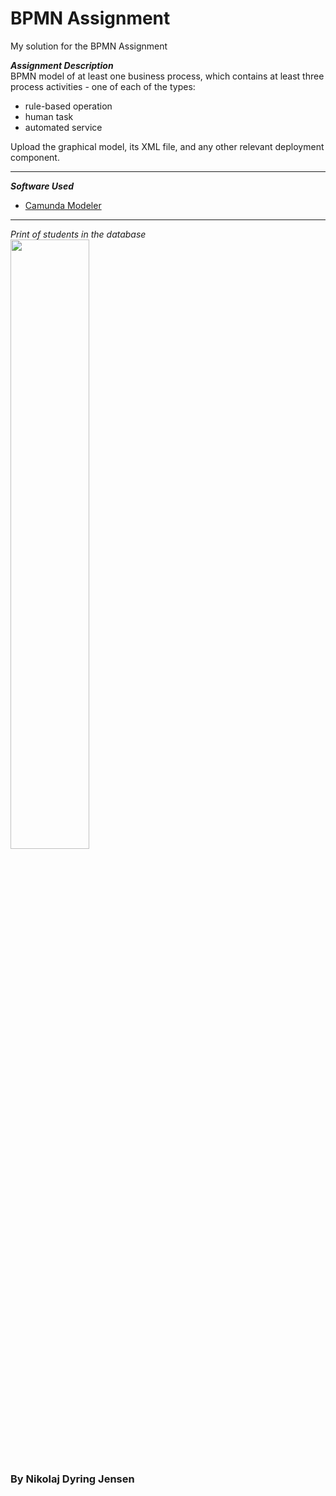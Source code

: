 # BPMN Assignment
My solution for the BPMN Assignment

**_Assignment Description_**  
BPMN model of at least one business process, which contains at least three process activities - one of each of the types:

* rule-based operation
* human task
* automated service

Upload the graphical model, its XML file, and any other relevant deployment component.
***
**_Software Used_**
* [Camunda Modeler](https://camunda.com/download/modeler/)
***

*Print of students in the database*  
<img src="https://raw.githubusercontent.com/NikoDyring/Software2019/master/System%20Integration/BPMN/HotelReservationCase.png" style="width:50%;">

### By Nikolaj Dyring Jensen
